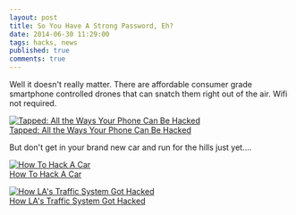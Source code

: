 ```yaml
---
layout: post
title: So You Have A Strong Password, Eh?
date: 2014-06-30 11:29:00
tags: hacks, news
published: true
comments: true
---
```


Well it doesn't really matter. There are affordable consumer grade smartphone controlled drones that can snatch them right out of the air. Wifi not required.

[![Tapped: All the Ways Your Phone Can Be Hacked](http://img.youtube.com/vi/dysnKiXUlRU/hqdefault.jpg)  
Tapped: All the Ways Your Phone Can Be Hacked](http://motherboard.vice.com/read/tapped-all-the-ways-your-phone-can-be-hacked)  

But don't get in your brand new car and run for the hills just yet....

[![How To Hack A Car](http://img.youtube.com/vi/3jstaBeXgAs/hqdefault.jpg)  
How To Hack A Car](http://www.vice.com/motherboard/how-to-hack-a-car)

[![How LA's Traffic System Got Hacked](http://img.youtube.com/vi/hcoVMXLTQzw/hqdefault.jpg)  
How LA's Traffic System Got Hacked](http://www.vice.com/motherboard/how-las-traffic-system-got-hacked)
